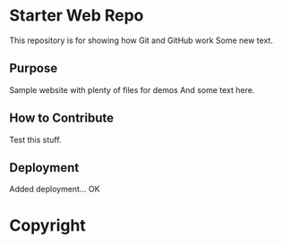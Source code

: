 # Starter Web Repo

This repository is for showing how Git and GitHub work
Some new text.
## Purpose

Sample website with plenty of files for demos
And some text here.

## How to Contribute

Test this stuff.

## Deployment

Added deployment...
OK

# Copyright
